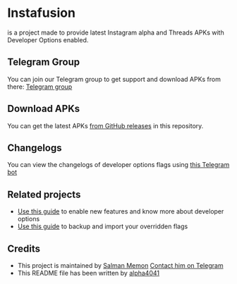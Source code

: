 # Instafusion 
 is a project made to provide latest Instagram alpha and Threads APKs with Developer Options enabled.

## Telegram Group
You can join our Telegram group to get support and download APKs from there: [Telegram group](https://t.me/instafusions)

## Download APKs
You can get the latest APKs [from GitHub releases](https://github.com/salmanmemon7/instafuion) in this repository.

## Changelogs
You can view the changelogs of developer options flags using [this Telegram bot](https://t.me/ChangelogForIG_Bot)

## Related projects
- [Use this guide](https://dani-repo.vercel.app/developer-guide/) to enable new features and know more about developer options
- [Use this guide](https://dani-repo.vercel.app/import-export/) to backup and import your overridden flags

## Credits
- This project is maintained by [Salman Memon](https://github.com/salmanmemon7)
  [Contact him on Telegram](https://t.me/Salman_memon)
- This README file has been written by [alpha4041](https://alph4.eu.org/)

